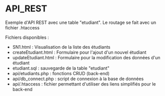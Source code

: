 # API_REST
Exemple d'API REST avec une table "etudiant".
Le routage se fait avec un fichier .htaccess

Fichiers disponibles :
- SN1.html : Visualisation de la liste des étudiants
- createEtudiant.html : Formulaire pour l'ajout d'un nouvel étudiant
- updateEtudiant.html : Formulaire pour la modification des données d'un étudiant
- etudiant.sql : sauvegarde de la table "etudiant"
- api/etudiants.php : fonctions CRUD (back-end)
- api/db_connect.php : script de connexion à la base de données
- api/.htaccess : fichier permettant d'utiliser des liens simplifiés pour le back-end
